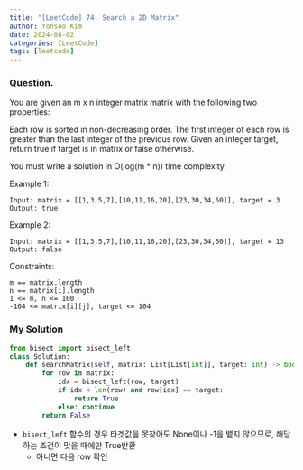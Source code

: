 ```yaml
---
title: "[LeetCode] 74. Search a 2D Matrix"
author: Yonsoo Kim
date: 2024-08-02
categories: [LeetCode]
tags: [leetcode]
---
```


### Question.

You are given an m x n integer matrix matrix with the following two properties:

Each row is sorted in non-decreasing order.
The first integer of each row is greater than the last integer of the previous row.
Given an integer target, return true if target is in matrix or false otherwise.

You must write a solution in O(log(m * n)) time complexity. 

Example 1:
```
Input: matrix = [[1,3,5,7],[10,11,16,20],[23,30,34,60]], target = 3
Output: true
```

Example 2:
```
Input: matrix = [[1,3,5,7],[10,11,16,20],[23,30,34,60]], target = 13
Output: false
``` 

Constraints:
```
m == matrix.length
n == matrix[i].length
1 <= m, n <= 100
-104 <= matrix[i][j], target <= 104
```

### My Solution


```py
from bisect import bisect_left
class Solution:
    def searchMatrix(self, matrix: List[List[int]], target: int) -> bool:
        for row in matrix:
            idx = bisect_left(row, target)
            if idx < len(row) and row[idx] == target:
                return True
            else: continue
        return False

```

- `bisect_left` 함수의 경우 타겟값을 못찾아도 None이나 -1을 뱉지 않으므로, 해당하는 조건이 맞을 때에만 True반환
    - 아니면 다음 row 확인
